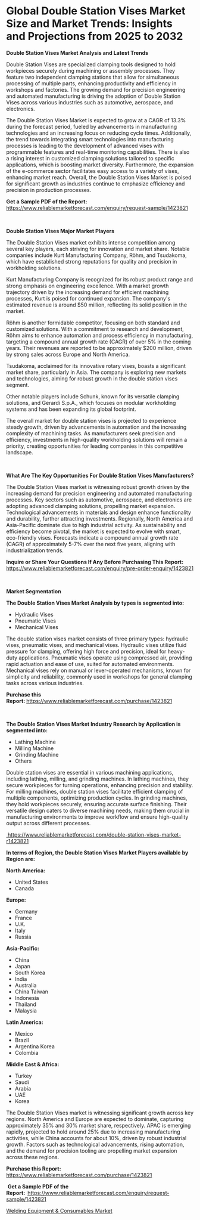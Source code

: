<p><h1>Global Double Station Vises Market Size and Market Trends: Insights and Projections from 2025 to 2032</h1></p><p><strong>Double Station Vises Market Analysis and Latest Trends</strong></p>
<p><p>Double Station Vises are specialized clamping tools designed to hold workpieces securely during machining or assembly processes. They feature two independent clamping stations that allow for simultaneous processing of multiple parts, enhancing productivity and efficiency in workshops and factories. The growing demand for precision engineering and automated manufacturing is driving the adoption of Double Station Vises across various industries such as automotive, aerospace, and electronics.</p><p>The Double Station Vises Market is expected to grow at a CAGR of 13.3% during the forecast period, fueled by advancements in manufacturing technologies and an increasing focus on reducing cycle times. Additionally, the trend towards integrating smart technologies into manufacturing processes is leading to the development of advanced vises with programmable features and real-time monitoring capabilities. There is also a rising interest in customized clamping solutions tailored to specific applications, which is boosting market diversity. Furthermore, the expansion of the e-commerce sector facilitates easy access to a variety of vises, enhancing market reach. Overall, the Double Station Vises Market is poised for significant growth as industries continue to emphasize efficiency and precision in production processes.</p></p>
<p><strong>Get a Sample PDF of the Report:&nbsp;</strong> <a href="https://www.reliablemarketforecast.com/enquiry/request-sample/1423821?utm_campaign=2875&utm_medium=2&utm_source=Github&utm_content=ia&utm_term=11042025&utm_id=double-station-vises">https://www.reliablemarketforecast.com/enquiry/request-sample/1423821</a></p>
<p>&nbsp;</p>
<p><strong>Double Station Vises Major Market Players</strong></p>
<p><p>The Double Station Vises market exhibits intense competition among several key players, each striving for innovation and market share. Notable companies include Kurt Manufacturing Company, Röhm, and Tsudakoma, which have established strong reputations for quality and precision in workholding solutions.</p><p>Kurt Manufacturing Company is recognized for its robust product range and strong emphasis on engineering excellence. With a market growth trajectory driven by the increasing demand for efficient machining processes, Kurt is poised for continued expansion. The company's estimated revenue is around $50 million, reflecting its solid position in the market.</p><p>Röhm is another formidable competitor, focusing on both standard and customized solutions. With a commitment to research and development, Röhm aims to enhance automation and process efficiency in manufacturing, targeting a compound annual growth rate (CAGR) of over 5% in the coming years. Their revenues are reported to be approximately $200 million, driven by strong sales across Europe and North America.</p><p>Tsudakoma, acclaimed for its innovative rotary vises, boasts a significant market share, particularly in Asia. The company is exploring new markets and technologies, aiming for robust growth in the double station vises segment.</p><p>Other notable players include Schunk, known for its versatile clamping solutions, and Gerardi S.p.A., which focuses on modular workholding systems and has been expanding its global footprint.</p><p>The overall market for double station vises is projected to experience steady growth, driven by advancements in automation and the increasing complexity of machining tasks. As manufacturers seek precision and efficiency, investments in high-quality workholding solutions will remain a priority, creating opportunities for leading companies in this competitive landscape.</p></p>
<p>&nbsp;</p>
<p><strong>What Are The Key Opportunities For Double Station Vises Manufacturers?</strong></p>
<p><p>The Double Station Vises market is witnessing robust growth driven by the increasing demand for precision engineering and automated manufacturing processes. Key sectors such as automotive, aerospace, and electronics are adopting advanced clamping solutions, propelling market expansion. Technological advancements in materials and design enhance functionality and durability, further attracting investments. Regionally, North America and Asia-Pacific dominate due to high industrial activity. As sustainability and efficiency become pivotal, the market is expected to evolve with smart, eco-friendly vises. Forecasts indicate a compound annual growth rate (CAGR) of approximately 5-7% over the next five years, aligning with industrialization trends.</p></p>
<p><strong>Inquire or Share Your Questions If Any Before Purchasing This Report:</strong> <a href="https://www.reliablemarketforecast.com/enquiry/pre-order-enquiry/1423821?utm_campaign=2875&utm_medium=2&utm_source=Github&utm_content=ia&utm_term=11042025&utm_id=double-station-vises">https://www.reliablemarketforecast.com/enquiry/pre-order-enquiry/1423821</a></p>
<p>&nbsp;</p>
<p><strong>Market Segmentation</strong></p>
<p><strong>The Double Station Vises Market Analysis by types is segmented into:</strong></p>
<p><ul><li>Hydraulic Vises</li><li>Pneumatic Vises</li><li>Mechanical Vises</li></ul></p>
<p><p>The double station vises market consists of three primary types: hydraulic vises, pneumatic vises, and mechanical vises. Hydraulic vises utilize fluid pressure for clamping, offering high force and precision, ideal for heavy-duty applications. Pneumatic vises operate using compressed air, providing rapid actuation and ease of use, suited for automated environments. Mechanical vises rely on manual or lever-operated mechanisms, known for simplicity and reliability, commonly used in workshops for general clamping tasks across various industries.</p></p>
<p><strong>Purchase this Report:&nbsp;</strong><a href="https://www.reliablemarketforecast.com/purchase/1423821?utm_campaign=2875&utm_medium=2&utm_source=Github&utm_content=ia&utm_term=11042025&utm_id=double-station-vises">https://www.reliablemarketforecast.com/purchase/1423821</a></p>
<p>&nbsp;</p>
<p><strong>The Double Station Vises Market Industry Research by Application is segmented into:</strong></p>
<p><ul><li>Lathing Machine</li><li>Milling Machine</li><li>Grinding Machine</li><li>Others</li></ul></p>
<p><p>Double station vises are essential in various machining applications, including lathing, milling, and grinding machines. In lathing machines, they secure workpieces for turning operations, enhancing precision and stability. For milling machines, double station vises facilitate efficient clamping of multiple components, optimizing production cycles. In grinding machines, they hold workpieces securely, ensuring accurate surface finishing. Their versatile design caters to diverse machining needs, making them crucial in manufacturing environments to improve workflow and ensure high-quality output across different processes.</p></p>
<p><a href="https://www.reliablemarketforecast.com/double-station-vises-market-r1423821?utm_campaign=2875&utm_medium=2&utm_source=Github&utm_content=ia&utm_term=11042025&utm_id=double-station-vises">&nbsp;https://www.reliablemarketforecast.com/double-station-vises-market-r1423821</a></p>
<p><strong>In terms of Region, the Double Station Vises Market Players available by Region are:</strong></p>
<p>
    <p> <strong> North America: </strong>
        <ul>
            <li>United States</li>
            <li>Canada</li>
        </ul>
        </p> 
    <p> <strong> Europe: </strong>
        <ul>
            <li>Germany</li>
            <li>France</li>
            <li>U.K.</li>
            <li>Italy</li>
            <li>Russia</li>
        </ul>
        </p> 
    <p> <strong> Asia-Pacific: </strong>
        <ul>
            <li>China</li>
            <li>Japan</li>
            <li>South Korea</li>
            <li>India</li>
            <li>Australia</li>
            <li>China Taiwan</li>
            <li>Indonesia</li>
            <li>Thailand</li>
            <li>Malaysia</li>
        </ul>
        </p> 
    <p> <strong> Latin America: </strong>
        <ul>
            <li>Mexico</li>
            <li>Brazil</li>
            <li>Argentina Korea</li>
            <li>Colombia</li>
        </ul>
        </p> 
    <p> <strong> Middle East & Africa: </strong>
        <ul>
            <li>Turkey</li>
            <li>Saudi</li>
            <li>Arabia</li>
            <li>UAE</li>
            <li>Korea</li>
        </ul>
    </p>
    </p>
<p><p>The Double Station Vises market is witnessing significant growth across key regions. North America and Europe are expected to dominate, capturing approximately 35% and 30% market share, respectively. APAC is emerging rapidly, projected to hold around 25% due to increasing manufacturing activities, while China accounts for about 10%, driven by robust industrial growth. Factors such as technological advancements, rising automation, and the demand for precision tooling are propelling market expansion across these regions.</p></p>
<p><strong>Purchase this Report: </strong><a href="https://www.reliablemarketforecast.com/purchase/1423821?utm_campaign=2875&utm_medium=2&utm_source=Github&utm_content=ia&utm_term=11042025&utm_id=double-station-vises">https://www.reliablemarketforecast.com/purchase/1423821</a></p>
<p>&nbsp;<strong>Get a Sample PDF of the Report:&nbsp;&nbsp;</strong><a href="https://www.reliablemarketforecast.com/enquiry/request-sample/1423821?utm_campaign=2875&utm_medium=2&utm_source=Github&utm_content=ia&utm_term=11042025&utm_id=double-station-vises">https://www.reliablemarketforecast.com/enquiry/request-sample/1423821</a></p>
<p><strong></strong></p>
<p><p><a href="https://github.com/luhleickov/Market-Research-Report-List-1/blob/main/welding-equipment-consumables-market.md?utm_campaign=2875&utm_medium=2&utm_source=Github&utm_content=ia&utm_term=11042025&utm_id=double-station-vises">Welding Equipment & Consumables Market</a></p></p>